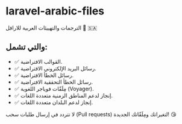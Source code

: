 # laravel-arabic-files

الترجمات والتهييئات العربية للارافل 📿 🇸🇦

## والتي تشمل:

- ✅ القوالب الافتراضية.
- ✅ رسائل البريد الإلكتروني الافتراضية.
- ✅ رسائل الخطأ الافتراضية.
- ✅ رسائل الخطأ التحققية الافتراضية.
- ✅ مِلَفّات فوياجر اللغوية (Voyager).
- ✅ إنجاز لدعم المناطق الزمنية متعددة اللغات.
- ✅ إنجاز لدعم البلدان متعددة اللغات.

لا تتردد في إرسال طلبات سحب (Pull requests) لتغيراتك ومِلَفّاتك الجديدة! 😘
